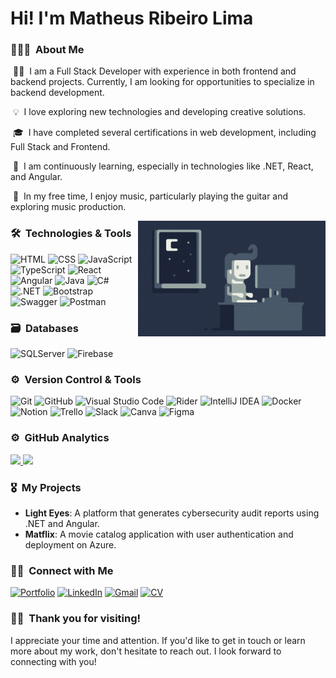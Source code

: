 <h1 align="left">Hi! I'm Matheus Ribeiro Lima</h1>

### 👨🏻‍💻 &nbsp;About Me

&nbsp;👨‍💻 &nbsp;I am a Full Stack Developer with experience in both frontend and backend projects. Currently, I am looking for opportunities to specialize in backend development.  

&nbsp;💡 &nbsp;I love exploring new technologies and developing creative solutions.  

&nbsp;🎓 &nbsp;I have completed several certifications in web development, including Full Stack and Frontend.  

&nbsp;🌱 &nbsp;I am continuously learning, especially in technologies like .NET, React, and Angular.  

&nbsp;🎸 &nbsp;In my free time, I enjoy music, particularly playing the guitar and exploring music production.  

<img alt="Coding at Night" src="https://raw.githubusercontent.com/AVS1508/AVS1508/master/assets/Night-Coding.gif" align="right"/>

### 🛠 &nbsp;Technologies & Tools

![HTML](https://img.shields.io/badge/html5-%23E34F26.svg?style=for-the-badge&logo=html5&logoColor=white)
![CSS](https://img.shields.io/badge/css3-%231572B6.svg?style=for-the-badge&logo=css3&logoColor=white)
![JavaScript](https://img.shields.io/badge/javascript-%23323330.svg?style=for-the-badge&logo=javascript&logoColor=%23F7DF1E)
![TypeScript](https://img.shields.io/badge/typescript-%23007ACC.svg?style=for-the-badge&logo=typescript&logoColor=white)
![React](https://img.shields.io/badge/react-%2320232a.svg?style=for-the-badge&logo=react&logoColor=%2361DAFB)
![Angular](https://img.shields.io/badge/angular-%23DD0031.svg?style=for-the-badge&logo=angular&logoColor=white)
![Java](https://img.shields.io/badge/java-%23F7DF1E.svg?style=for-the-badge&logo=java&logoColor=white)
![C#](https://img.shields.io/badge/c%23-%23239120.svg?style=for-the-badge&logo=c-sharp&logoColor=white)
![.NET](https://img.shields.io/badge/.NET-512BD4?style=for-the-badge&logo=.net&logoColor=white)
![Bootstrap](https://img.shields.io/badge/bootstrap-%23563D7C.svg?style=for-the-badge&logo=bootstrap&logoColor=white)
![Swagger](https://img.shields.io/badge/swagger-%23F7B731.svg?style=for-the-badge&logo=swagger&logoColor=black)
![Postman](https://img.shields.io/badge/postman-%23FF6C37.svg?style=for-the-badge&logo=postman&logoColor=white)

### 🗃 &nbsp;Databases

![SQLServer](https://img.shields.io/badge/SQLServer-%230076b9.svg?style=for-the-badge&logo=microsoft-sql-server&logoColor=white)
![Firebase](https://img.shields.io/badge/firebase-%23FFCA28.svg?style=for-the-badge&logo=firebase&logoColor=white)

### ⚙️ &nbsp;Version Control & Tools

![Git](https://img.shields.io/badge/git-%23F05033.svg?style=for-the-badge&logo=git&logoColor=white)
![GitHub](https://img.shields.io/badge/github-%23121011.svg?style=for-the-badge&logo=github&logoColor=white)
![Visual Studio Code](https://img.shields.io/badge/Visual%20Studio%20Code-0078d7.svg?style=for-the-badge&logo=visual-studio-code&logoColor=white)
![Rider](https://img.shields.io/badge/rider-%232A2D3C.svg?style=for-the-badge&logo=rider&logoColor=white)
![IntelliJ IDEA](https://img.shields.io/badge/intellij%20idea-%23000000.svg?style=for-the-badge&logo=intellij-idea&logoColor=white)
![Docker](https://img.shields.io/badge/docker-%230db7ed.svg?style=for-the-badge&logo=docker&logoColor=white)
![Notion](https://img.shields.io/badge/sotion-%23323130.svg?style=for-the-badge&logo=sotion&logoColor=white)
![Trello](https://img.shields.io/badge/trello-%23007AB8.svg?style=for-the-badge&logo=trello&logoColor=white)
![Slack](https://img.shields.io/badge/slack-%234A154B.svg?style=for-the-badge&logo=slack&logoColor=white)
![Canva](https://img.shields.io/badge/canva-%2300C4CC.svg?style=for-the-badge&logo=canva&logoColor=white)
![Figma](https://img.shields.io/badge/figma-%23F24E1E.svg?style=for-the-badge&logo=figma&logoColor=white)

### ⚙️ &nbsp;GitHub Analytics

<p align="start">
  <a href="https://github.com/Adityakanoi2001">
    <img height="180em" src="https://github-readme-stats-eight-theta.vercel.app/api?username=limematheuz&show_icons=true&theme=algolia&include_all_commits=true&count_private=true"/>
  </a>
  <a href="https://github.com/Adityakanoi2001">
    <img height="180em" src="https://github-readme-stats-eight-theta.vercel.app/api/top-langs/?username=limematheuz&layout=compact&langs_count=8&theme=algolia"/>
  </a>
</p>

### 🎖 &nbsp;My Projects

- **Light Eyes**: A platform that generates cybersecurity audit reports using .NET and Angular.
- **Matflix**: A movie catalog application with user authentication and deployment on Azure.

### 🤝🏻 &nbsp;Connect with Me

<p align="start">
  <a href="https://portfolio-matheuz.vercel.app/"><img src="https://img.shields.io/badge/-Portfolio-000000?style=flat&logo=vercel&logoColor=white" alt="Portfolio"/></a>
  <a href="https://www.linkedin.com/in/matheus-ribeiro-lima/"><img src="https://img.shields.io/badge/-Matheus%20Ribeiro%20Lima-0077B5?style=flat&logo=Linkedin&logoColor=white" alt="LinkedIn"/></a>
  <a href="mailto:mribeiro17.info@gmail.com"><img src="https://img.shields.io/badge/-mribeiro17.info@gmail.com-D14836?style=flat&logo=Gmail&logoColor=white" alt="Gmail"/></a>
  <a href="https://acrobat.adobe.com/id/urn:aaid:sc:EU:89bce29a-c02b-4c08-97cf-753a016e647b"><img src="https://img.shields.io/badge/-CV-D14836?style=flat&logo=adobe&logoColor=white" alt="CV"/></a>
</p>

### 🙏🏻 &nbsp;Thank you for visiting!

I appreciate your time and attention. If you'd like to get in touch or learn more about my work, don't hesitate to reach out. I look forward to connecting with you!
